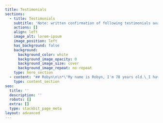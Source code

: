 ```yaml
---
title: Testimonials
sections:
  - title: Testimonials
    subtitle: 'Note: written confirmation of following testimonials available'
    actions: []
    align: left
    image_alt: lorem-ipsum
    image_position: left
    has_background: false
    background:
      background_color: white
      background_image_opacity: 0
      background_image_size: cover
      background_image_repeat: no-repeat
    type: hero_section
  - content: "## Robyn\n\n*\"My name is Robyn, I'm 78 years old.\_I have  had 2 knee replacements, within the last 18 months. My bone structure throughout my body has deteriorated\_so badly, it is inoperable causing constant back pain. I have lost 4 inches (100mm)\_ in height. The pain has become so intense, I really didn't want to live anymore, I had given up wanting to live, and then I met David and decided to have his treatment. With only one treatment, all the pain I was experiencing, disappeared, and hasn't come back. I have given up my walker, and I can honestly feel my body healing. I\_would like to go back to riding horses, and, according to David , that is very possible given time.\"*\n\nRobyn - 23/01/2017\n\n## &#xA;John Ross\n\n*\"I\_\_was diagnosed with an aggressive prostrate cancer in Dec 2012, I underwent treatment from Auckland Hospital which finished in mid Sept. I was\_continuously\_tired, no energy-lethargic, really bad headaches and visiting the toilet up to 35 times\_plus per day,\_ this was\_interrupting\_my sleep big time.\nAfter just 4 visits to David I felt like I'd got my \"Life\" back, tiredness gone, toilet visits drastically reduced, Headaches gone, energy back, sleeping well.*\\\n*My overall body feeling of wellness-feeling good had returned.*\\\n*I was asked by the cancer doctor to do some follow up tests in March 13. which I did , they called me back for the results, they said I was all clear of any cancer. This I already knew !*\\\n*I continued to see David once or twice a month. I am am eternally grateful to David and\_definitely\_recommend his\_Therapy\_/ Healing to any person.\"*\n\nJohn Ross - 17/07/2013\n\n## *&#xA;Jennifer*\n\n*\"In April 2012 something happened to me and I lost the ability to move the right side of my body. I was very shaky, trembling right hand, arm jolting from the shoulder, trembling right hand. Could not put index finger to nose or out to front. Finger would shake and\_therefore finger would go either side of my nose when trying to touch it. Also putting one finger at a time to meet with thumb. Fingers were shaking too much for them to meet.I was unable to open and shut hand because of pain. Could not clasp. No strength. Could not use hand.My speech was shaky and broken and was having trouble getting words out. I could not have a conversation. My cheek was twitching uncontrollably.\_\\**\n\n*After 4 months the doctors came to the \_conclusion I was suffering from Rassmaston syndrome and I would be suffering with this problem for the rest of my life. My Mum had been to David 23 years previous because she had asthma, which David healed. Thank God she managed to track him down and he was still doing his healing.*\n\n*On the first treatment with David my movement on my right side\_improved out of sight. Also my speech improved and has done so with each treatment I have had.*\n\n*I can now lead a normal life.\"*\n\nJennifer - 2012\n\n## &#xA;Robyn\n\n\\*\"My name is Robyn, I'm 78 years old.\_I have  had 2 knee replacements, within the last 18 months. My bone structure throughout my body has deteriorated\_so badly, it is inoperable causing constant back pain. I have lost 4 inches (100mm)\_ in height. The pain has become so intense, I really didn't want to live anymore, I had given up wanting to live, and then I met David and decided to have his treatment. With only one treatment, all the pain I was experiencing, disappeared, and hasn't come back. I have given up my walker, and I can honestly feel my body healing. I\_would like to go back to riding horses, and, according to David , that is very possible given time.\"\\\n\\*\nRobyn - 23/01/2017\n"
    type: content_section
seo:
  title: ''
  description: ''
  robots: []
  extra: []
  type: stackbit_page_meta
layout: advanced
---
```

